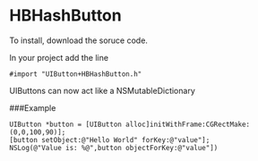 HBHashButton
============

To install, download the soruce code.

In your project add the line
```
#import "UIButton+HBHashButton.h"
```
UIButtons can now act like a NSMutableDictionary

###Example
```
UIButton *button = [UIButton alloc]initWithFrame:CGRectMake:(0,0,100,90)];
[button setObject:@"Hello World" forKey:@"value"];
NSLog(@"Value is: %@",button objectForKey:@"value"])
```
